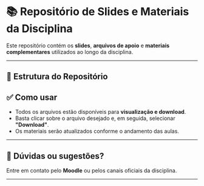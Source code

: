 # 📚 Repositório de Slides e Materiais da Disciplina
Este repositório contém os **slides**, **arquivos de apoio** e **materiais complementares** utilizados ao longo da disciplina.

---

## 📂 Estrutura do Repositório


## ✅ Como usar

- Todos os arquivos estão disponíveis para **visualização e download**.
- Basta clicar sobre o arquivo desejado e, em seguida, selecionar **"Download"**.
- Os materiais serão atualizados conforme o andamento das aulas.

---

## 💬 Dúvidas ou sugestões?

Entre em contato pelo **Moodle** ou pelos canais oficiais da disciplina.

---
